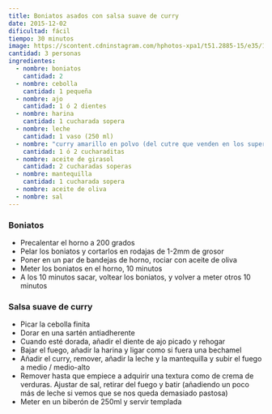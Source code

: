 ```yaml
---
title: Boniatos asados con salsa suave de curry
date: 2015-12-02
dificultad: fácil
tiempo: 30 minutos
image: https://scontent.cdninstagram.com/hphotos-xpa1/t51.2885-15/e35/12317404_455472211320136_1809619838_n.jpg
cantidad: 3 personas
ingredientes:
  - nombre: boniatos
    cantidad: 2
  - nombre: cebolla
    cantidad: 1 pequeña
  - nombre: ajo
    cantidad: 1 ó 2 dientes
  - nombre: harina
    cantidad: 1 cucharada sopera
  - nombre: leche
    cantidad: 1 vaso (250 ml)
  - nombre: "curry amarillo en polvo (del cutre que venden en los supermercados que no pica : )"
    cantidad: 1 ó 2 cucharaditas
  - nombre: aceite de girasol
    cantidad: 2 cucharadas soperas
  - nombre: mantequilla
    cantidad: 1 cucharada sopera
  - nombre: aceite de oliva
  - nombre: sal
---
```


### Boniatos

- Precalentar el horno a 200 grados
- Pelar los boniatos y cortarlos en rodajas de 1-2mm de grosor
- Poner en un par de bandejas de horno, rociar con aceite de oliva
- Meter los boniatos en el horno, 10 minutos
- A los 10 minutos sacar, voltear los boniatos, y volver a meter otros 10 minutos

### Salsa suave de curry

- Picar la cebolla finita
- Dorar en una sartén antiadherente
- Cuando esté dorada, añadir el diente de ajo picado y rehogar
- Bajar el fuego, añadir la harina y ligar como si fuera una bechamel
- Añadir el curry, remover, añadir la leche y la mantequilla y subir el fuego a medio / medio-alto
- Remover hasta que empiece a adquirir una textura como de crema de verduras. Ajustar de sal, retirar del fuego y batir (añadiendo un poco más de leche si vemos que se nos queda demasiado pastosa)
- Meter en un biberón de 250ml y servir templada